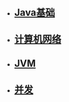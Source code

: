 - ## [Java基础](./notes/javabase.md)

- ## [计算机网络](./notes/net.md)

- ## [JVM](./notes/jvm.md)


- ## [并发](./notes/concurrent.md)

